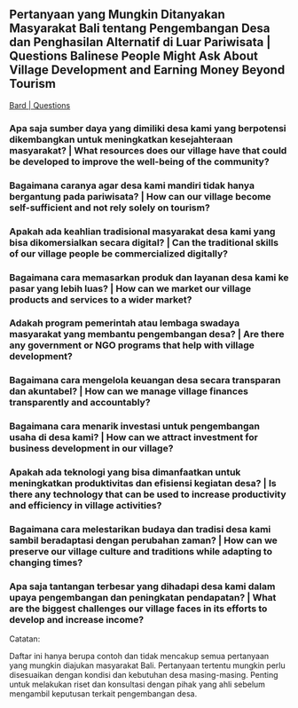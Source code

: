 ## Pertanyaan yang Mungkin Ditanyakan Masyarakat Bali tentang Pengembangan Desa dan Penghasilan Alternatif di Luar Pariwisata | Questions Balinese People Might Ask About Village Development and Earning Money Beyond Tourism
[Bard | Questions](https://bard.google.com/chat/aa1efe5145b5a97c)
### Apa saja sumber daya yang dimiliki desa kami yang berpotensi dikembangkan untuk meningkatkan kesejahteraan masyarakat? | What resources does our village have that could be developed to improve the well-being of the community?
### Bagaimana caranya agar desa kami mandiri tidak hanya bergantung pada pariwisata? | How can our village become self-sufficient and not rely solely on tourism?
### Apakah ada keahlian tradisional masyarakat desa kami yang bisa dikomersialkan secara digital? | Can the traditional skills of our village people be commercialized digitally?
### Bagaimana cara memasarkan produk dan layanan desa kami ke pasar yang lebih luas? | How can we market our village products and services to a wider market?
### Adakah program pemerintah atau lembaga swadaya masyarakat yang membantu pengembangan desa? | Are there any government or NGO programs that help with village development?
### Bagaimana cara mengelola keuangan desa secara transparan dan akuntabel? | How can we manage village finances transparently and accountably?
### Bagaimana cara menarik investasi untuk pengembangan usaha di desa kami? | How can we attract investment for business development in our village?
### Apakah ada teknologi yang bisa dimanfaatkan untuk meningkatkan produktivitas dan efisiensi kegiatan desa? | Is there any technology that can be used to increase productivity and efficiency in village activities?
### Bagaimana cara melestarikan budaya dan tradisi desa kami sambil beradaptasi dengan perubahan zaman? | How can we preserve our village culture and traditions while adapting to changing times?
### Apa saja tantangan terbesar yang dihadapi desa kami dalam upaya pengembangan dan peningkatan pendapatan? | What are the biggest challenges our village faces in its efforts to develop and increase income?

Catatan:

Daftar ini hanya berupa contoh dan tidak mencakup semua pertanyaan yang mungkin diajukan masyarakat Bali.
Pertanyaan tertentu mungkin perlu disesuaikan dengan kondisi dan kebutuhan desa masing-masing.
Penting untuk melakukan riset dan konsultasi dengan pihak yang ahli sebelum mengambil keputusan terkait pengembangan desa.
